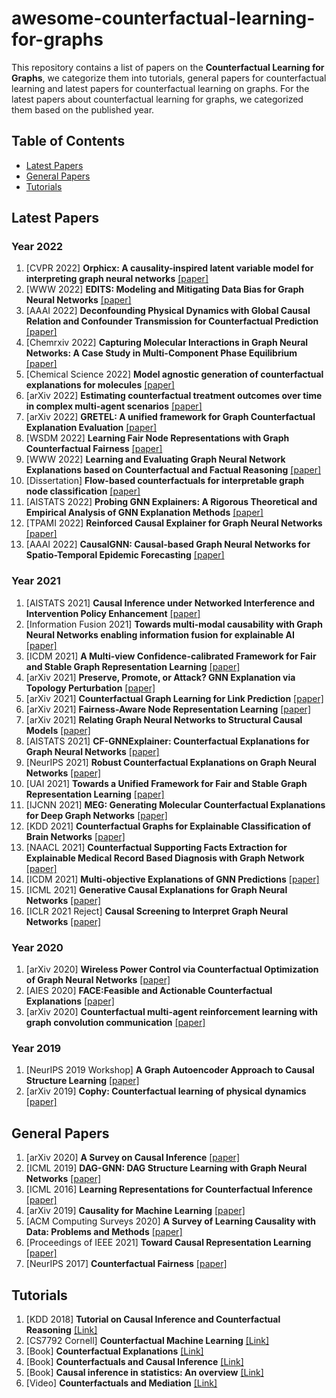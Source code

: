 # awesome-counterfactual-learning-for-graphs

This repository contains a list of papers on the **Counterfactual Learning for Graphs**, we categorize them into tutorials, general papers for counterfactual learning and latest papers for counterfactual learning on graphs. For the latest papers about counterfactual learning for graphs, we categorized them based on the published year.

## Table of Contents
- [Latest Papers](#Latest-Papers)
- [General Papers](#General-Papers)
- [Tutorials](#Tutorials)


## Latest Papers
### Year 2022
1. [CVPR 2022] **Orphicx: A causality-inspired latent variable model for interpreting graph neural networks** [[paper]](https://openaccess.thecvf.com/content/CVPR2022/papers/Lin_OrphicX_A_Causality-Inspired_Latent_Variable_Model_for_Interpreting_Graph_Neural_CVPR_2022_paper.pdf)
1. [WWW 2022] **EDITS: Modeling and Mitigating Data Bias for Graph Neural Networks** [[paper]](https://dl.acm.org/doi/pdf/10.1145/3485447.3512173)
1. [AAAI 2022] **Deconfounding Physical Dynamics with Global Causal Relation and Confounder Transmission for Counterfactual Prediction** [[paper]](https://www.aaai.org/AAAI22Papers/AAAI-3051.LiZ.pdf)
1. [Chemrxiv 2022] **Capturing Molecular Interactions in Graph Neural Networks: A Case Study in Multi-Component Phase Equilibrium** [[paper]](https://chemrxiv.org/engage/api-gateway/chemrxiv/assets/orp/resource/item/626e8217ebac3a1603e9d3d0/original/capturing-molecular-interactions-in-graph-neural-networks-a-case-study-in-multi-component-phase-equilibrium.pdf)
1. [Chemical Science 2022] **Model agnostic generation of counterfactual explanations for molecules** [[paper]](https://pubs.rsc.org/en/content/articlehtml/2022/sc/d1sc05259d)
1. [arXiv 2022] **Estimating counterfactual treatment outcomes over time in complex multi-agent scenarios** [[paper]](https://arxiv.org/pdf/2206.01900.pdf)
1. [arXiv 2022] **GRETEL: A unified framework for Graph Counterfactual Explanation Evaluation** [[paper]](https://arxiv.org/pdf/2206.02957.pdf)
1. [WSDM 2022] **Learning Fair Node Representations with Graph Counterfactual Fairness** [[paper]](https://arxiv.org/pdf/2201.03662.pdf)
1. [WWW 2022] **Learning and Evaluating Graph Neural Network Explanations based on Counterfactual and Factual Reasoning** [[paper]](https://arxiv.org/pdf/2202.08816.pdf)
1. [Dissertation] **Flow-based counterfactuals for interpretable graph node classification** [[paper]](https://www.mi.fu-berlin.de/inf/groups/ag-ki/Theses/Completed-theses/Bachelor-theses/2022/Ohly/thesis_ohly.pdf)
1. [AISTATS 2022] **Probing GNN Explainers: A Rigorous Theoretical and Empirical Analysis of GNN Explanation Methods** [[paper]](https://arxiv.org/pdf/2106.09078.pdf)
1. [TPAMI 2022] **Reinforced Causal Explainer for Graph Neural Networks** [[paper]](https://ieeexplore.ieee.org/stamp/stamp.jsp?arnumber=9763330&casa_token=9DbMc0tWMUEAAAAA:T8-jj7iyCoho6IertAUHY9oWPd-RNJSA0AYkbHA6r3NGbz1AMRAnF4ZcKH-wzBJnO84YJQ)
1. [AAAI 2022] **CausalGNN: Causal-based Graph Neural Networks for Spatio-Temporal Epidemic Forecasting** [[paper]](https://www.aaai.org/AAAI22Papers/AISI-6475.WangL.pdf)


### Year 2021
1. [AISTATS 2021] **Causal Inference under Networked Interference and Intervention Policy Enhancement** [[paper]](http://proceedings.mlr.press/v130/ma21c/ma21c.pdf)
1. [Information Fusion 2021] **Towards multi-modal causability with Graph Neural Networks enabling information fusion for explainable AI** [[paper]](https://www.sciencedirect.com/science/article/pii/S1566253521000142)
1. [ICDM 2021] **A Multi-view Confidence-calibrated Framework for Fair and Stable Graph Representation Learning** [[paper]](https://ieeexplore.ieee.org/stamp/stamp.jsp?arnumber=9679093&casa_token=-YEdbpXuQYYAAAAA:XGpJ-yf6lXD8U9-smhmhom7IE7c_XhplHePMDolzZJ9BTxJThOptcaXIEIIEfhB6phfq2Q&tag=1)
1. [arXiv 2021] **Preserve, Promote, or Attack? GNN Explanation via Topology Perturbation** [[paper]](https://arxiv.org/pdf/2103.13944.pdf)
1. [arXiv 2021] **Counterfactual Graph Learning for Link Prediction** [[paper]](https://arxiv.org/pdf/2106.02172.pdf)
1. [arXiv 2021] **Fairness-Aware Node Representation Learning** [[paper]](https://arxiv.org/pdf/2106.05391.pdf)
2. [arXiv 2021] **Relating Graph Neural Networks to Structural Causal Models** [[paper]](https://128.84.4.13/pdf/2109.04173.pdf)
3. [AISTATS 2021] **CF-GNNExplainer: Counterfactual Explanations for Graph Neural Networks** [[paper]](https://arxiv.org/pdf/2102.03322.pdf)
4. [NeurIPS 2021] **Robust Counterfactual Explanations on Graph Neural Networks** [[paper]](https://proceedings.neurips.cc/paper/2021/file/2c8c3a57383c63caef6724343eb62257-Paper.pdf)
5. [UAI 2021] **Towards a Unified Framework for Fair and Stable Graph Representation Learning** [[paper]](https://proceedings.mlr.press/v161/agarwal21b/agarwal21b.pdf)
6. [IJCNN 2021] **MEG: Generating Molecular Counterfactual Explanations for Deep Graph Networks** [[paper]](https://ieeexplore.ieee.org/stamp/stamp.jsp?arnumber=9534266)
7. [KDD 2021] **Counterfactual Graphs for Explainable Classification of Brain Networks** [[paper]](https://arxiv.org/pdf/2106.08640.pdf)
8. [NAACL 2021] **Counterfactual Supporting Facts Extraction for Explainable Medical Record Based Diagnosis with Graph Network** [[paper]](https://aclanthology.org/2021.naacl-main.156.pdf)
9. [ICDM 2021] **Multi-objective Explanations of GNN Predictions** [[paper]](https://ieeexplore.ieee.org/stamp/stamp.jsp?tp=&arnumber=9679172)
10. [ICML 2021] **Generative Causal Explanations for Graph Neural Networks** [[paper]](https://proceedings.mlr.press/v139/lin21d/lin21d.pdf)
11. [ICLR 2021 Reject] **Causal Screening to Interpret Graph Neural Networks** [[paper]](https://openreview.net/pdf?id=nzKv5vxZfge)



### Year 2020
1. [arXiv 2020] **Wireless Power Control via Counterfactual Optimization of Graph Neural Networks** [[paper]](https://arxiv.org/pdf/2002.07631.pdf)
1. [AIES 2020] **FACE:Feasible and Actionable Counterfactual Explanations** [[paper]](https://dl.acm.org/doi/pdf/10.1145/3375627.3375850)
2. [arXiv 2020] **Counterfactual multi-agent reinforcement learning with graph convolution communication** [[paper]](https://arxiv.org/pdf/2004.00470.pdf)

### Year 2019
1. [NeurIPS 2019 Workshop] **A Graph Autoencoder Approach to Causal Structure Learning** [[paper]](https://arxiv.org/pdf/1911.07420.pdf)
2. [arXiv 2019] **Cophy: Counterfactual learning of physical dynamics** [[paper]](https://arxiv.org/pdf/1909.12000.pdf)

## General Papers
1. [arXiv 2020] **A Survey on Causal Inference** [[paper]](https://arxiv.org/pdf/2002.02770.pdf)
2. [ICML 2019] **DAG-GNN: DAG Structure Learning with Graph Neural Networks** [[paper]](https://arxiv.org/pdf/1904.10098.pdf)
3. [ICML 2016] **Learning Representations for Counterfactual Inference** [[paper]](http://proceedings.mlr.press/v48/johansson16.pdf)
4. [arXiv 2019] **Causality for Machine Learning** [[paper]](https://arxiv.org/pdf/1911.10500.pdf)
5. [ACM Computing Surveys 2020] **A Survey of Learning Causality with Data: Problems and Methods** [[paper]](https://dl.acm.org/doi/pdf/10.1145/3397269)
6. [Proceedings of IEEE 2021] **Toward Causal Representation Learning** [[paper]](https://ieeexplore.ieee.org/stamp/stamp.jsp?arnumber=9363924)
7. [NeurIPS 2017] **Counterfactual Fairness** [[paper]](https://arxiv.org/pdf/1703.06856.pdf)

## Tutorials
1. [KDD 2018] **Tutorial on Causal Inference and Counterfactual Reasoning** [[Link]](https://causalinference.gitlab.io/kdd-tutorial/)
2. [CS7792 Cornell] **Counterfactual Machine Learning** [[Link]](https://www.cs.cornell.edu/courses/cs7792/2018fa/)
2. [Book] **Counterfactual Explanations** [[Link]](https://christophm.github.io/interpretable-ml-book/counterfactual.html)
2. [Book] **Counterfactuals and Causal Inference** [[Link]](https://edisciplinas.usp.br/pluginfile.php/3984640/mod_resource/content/2/%5BStephen_L._Morgan%2C_Christopher_Winship%5D_Counterfa%28BookFi.org%29%20%281%29%281%29.pdf)
2. [Book] **Causal inference in statistics: An overview** [[Link]](http://ftp.cs.ucla.edu/pub/stat_ser/r350.pdf)
4. [Video] **Counterfactuals and Mediation** [[Link]](https://www.youtube.com/watch?v=eLPjFDeyUL4)
